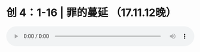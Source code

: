 # 创 4：1-16 | 罪的蔓延 （17.11.12晚）

<audio style="width: 100%;" preload="false" controls controlslist="nodownload"><source src="//cdn.simai.ml/audio/mp3/old/15084.mp3" type="audio/mpeg">Your browser does not support the audio element.</audio>



